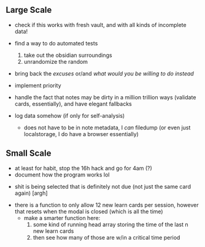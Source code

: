 ## Large Scale

* check if this works with fresh vault, and with all kinds of incomplete data!
* find a way to do automated tests
    1. take out the obsidian surroundings
    2. unrandomize the random

* bring back the *excuses* or/and *what would you be willing to do instead*
* implement priority
* handle the fact that notes may be dirty in a million trillion ways (validate cards, essentially), and have elegant fallbacks
* log data somehow (if only for self-analysis)
    * does not have to be in note metadata, I *can* filedump (or even just localstorage, I do have a browser essentially) 

## Small Scale

* at least for habit, stop the 16h hack and go for 4am (?)
* document how the program works lol
- shit is being selected that is definitely not due (not just the same card again) [argh]
* there is a function to only allow 12 new learn cards per session, however that resets when the modal is closed (which is all the time)
    * make a smarter function here: 
        1. some kind of running head array storing the time of the last n new learn cards 
        2. then see how many of those are w/in a critical time period